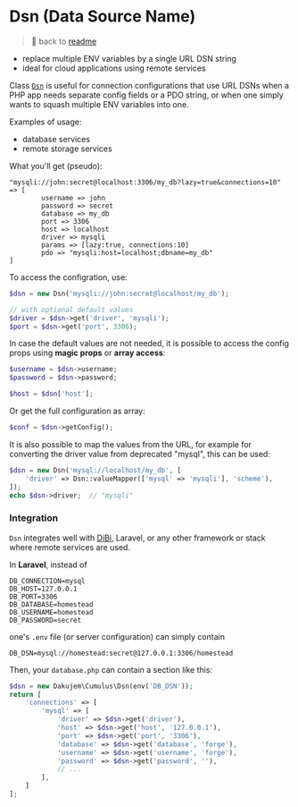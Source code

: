 # Dsn (Data Source Name)

> 📖 back to [readme](../readme.md)

- replace multiple ENV variables by a single URL DSN string
- ideal for cloud applications using remote services

Class [`Dsn`](../src/Dsn.php) is useful for connection configurations that use URL DSNs
when a PHP app needs separate config fields or a PDO string,
or when one simply wants to squash multiple ENV variables into one.

Examples of usage:
- database services
- remote storage services

What you'll get (pseudo):
```
"mysqli://john:secret@localhost:3306/my_db?lazy=true&connections=10" => [
		username => john
		password => secret
		database => my_db
		port => 3306
		host => localhost
 		driver => mysqli
		params => [lazy:true, connections:10]
		pdo => "mysqli:host=localhost;dbname=my_db"
]
```

To access the configration, use:
```php
$dsn = new Dsn('mysqli://john:secret@localhost/my_db');

// with optional default values
$driver = $dsn->get('driver', 'mysqli');
$port = $dsn->get('port', 3306);
```

In case the default values are not needed, it is possible to access the config props using **magic props** or **array access**:
```php
$username = $dsn->username;
$password = $dsn->password;

$host = $dsn['host'];
```

Or get the full configuration as array:
```php
$conf = $dsn->getConfig();
```

It is also possible to map the values from the URL, for example for converting the driver value from deprecated "mysql", this can be used:
```php
$dsn = new Dsn('mysql://localhost/my_db', [
	'driver' => Dsn::valueMapper(['mysql' => 'mysqli'], 'scheme'),
]);
echo $dsn->driver;  // "mysqli"
```

### Integration

`Dsn` integrates well with [DiBi]( https://github.com/dg/dibi ), Laravel,
or any other framework or stack where remote services are used.

In **Laravel**, instead of
```
DB_CONNECTION=mysql
DB_HOST=127.0.0.1
DB_PORT=3306
DB_DATABASE=homestead
DB_USERNAME=homestead
DB_PASSWORD=secret
```
one's `.env` file (or server configuration) can simply contain
```
DB_DSN=mysql://homestead:secret@127.0.0.1:3306/homestead
```

Then, your `database.php` can contain a section like this:
```php
$dsn = new Dakujem\Cumulus\Dsn(env('DB_DSN'));
return [
	'connections' => [
		'mysql' => [
			'driver' => $dsn->get('driver'),
			'host' => $dsn->get('host', '127.0.0.1'),
			'port' => $dsn->get('port', '3306'),
			'database' => $dsn->get('database', 'forge'),
			'username' => $dsn->get('username', 'forge'),
			'password' => $dsn->get('password', ''),
			// ...
		],
	]
];
```
